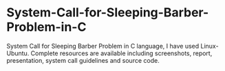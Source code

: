 # System-Call-for-Sleeping-Barber-Problem-in-C
System Call for Sleeping Barber Problem in C language, I have used Linux-Ubuntu.
Complete resources are available including screenshots, report, presentation, system call guidelines and source code.

